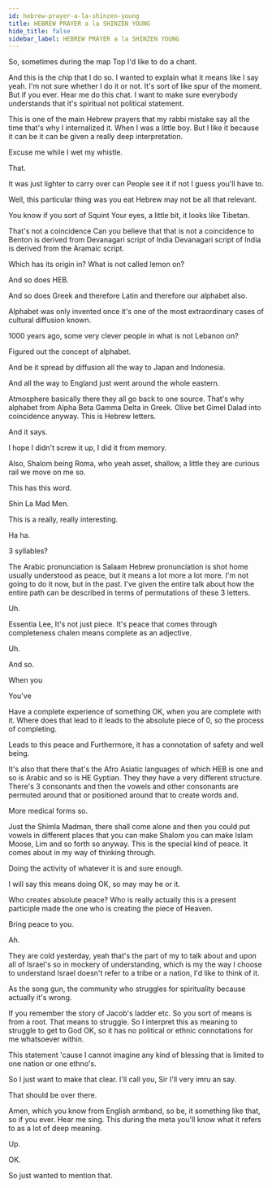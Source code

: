 ```yaml
---
id: hebrew-prayer-a-la-shinzen-young
title: HEBREW PRAYER a la SHINZEN YOUNG
hide_title: false
sidebar_label: HEBREW PRAYER a la SHINZEN YOUNG
---
```

So, sometimes during the map Top I'd like to do a chant.

And this is the chip that I do so. I wanted to explain what it means like I say yeah. I'm not sure whether I do it or not. It's sort of like spur of the moment. But if you ever. Hear me do this chat. I want to make sure everybody understands that it's spiritual not political statement.

This is one of the main Hebrew prayers that my rabbi mistake say all the time that's why I internalized it. When I was a little boy. But I like it because it can be it can be given a really deep interpretation.

Excuse me while I wet my whistle.



That.

It was just lighter to carry over can People see it if not I guess you'll have to.

Well, this particular thing was you eat Hebrew may not be all that relevant.

You know if you sort of Squint Your eyes, a little bit, it looks like Tibetan.

That's not a coincidence Can you believe that that is not a coincidence to Benton is derived from Devanagari script of India Devanagari script of India is derived from the Aramaic script.

Which has its origin in? What is not called lemon on?

And so does HEB.

And so does Greek and therefore Latin and therefore our alphabet also.

Alphabet was only invented once it's one of the most extraordinary cases of cultural diffusion known.

1000 years ago, some very clever people in what is not Lebanon on?

Figured out the concept of alphabet.

And be it spread by diffusion all the way to Japan and Indonesia.

And all the way to England just went around the whole eastern.

Atmosphere basically there they all go back to one source. That's why alphabet from Alpha Beta Gamma Delta in Greek. Olive bet Gimel Dalad into coincidence anyway. This is Hebrew letters.

And it says.

I hope I didn't screw it up, I did it from memory.

Also, Shalom being Roma, who yeah asset, shallow, a little they are curious rail we move on me so.

This has this word.

Shin La Mad Men.

This is a really, really interesting.

Ha ha.

3 syllables?

The Arabic pronunciation is Salaam Hebrew pronunciation is shot home usually understood as peace, but it means a lot more a lot more. I'm not going to do it now, but in the past. I've given the entire talk about how the entire path can be described in terms of permutations of these 3 letters.

Uh.

Essentia Lee, It's not just piece. It's peace that comes through completeness chalen means complete as an adjective.

Uh.

And so.

When you

You've

Have a complete experience of something OK, when you are complete with it. Where does that lead to it leads to the absolute piece of 0, so the process of completing.

Leads to this peace and Furthermore, it has a connotation of safety and well being.

It's also that there that's the Afro Asiatic languages of which HEB is one and so is Arabic and so is HE Gyptian. They they have a very different structure. There's 3 consonants and then the vowels and other consonants are permuted around that or positioned around that to create words and.

More medical forms so.

Just the Shimla Madman, there shall come alone and then you could put vowels in different places that you can make Shalom you can make Islam Moose, Lim and so forth so anyway. This is the special kind of peace. It comes about in my way of thinking through.

Doing the activity of whatever it is and sure enough.

I will say this means doing OK, so may may he or it.

Who creates absolute peace? Who is really actually this is a present participle made the one who is creating the piece of Heaven.

Bring peace to you.

Ah.

They are cold yesterday, yeah that's the part of my to talk about and upon all of Israel's so in mockery of understanding, which is my the way I choose to understand Israel doesn't refer to a tribe or a nation, I'd like to think of it.

As the song gun, the community who struggles for spirituality because actually it's wrong.

If you remember the story of Jacob's ladder etc. So you sort of means is from a root. That means to struggle. So I interpret this as meaning to struggle to get to God OK, so it has no political or ethnic connotations for me whatsoever within.

This statement 'cause I cannot imagine any kind of blessing that is limited to one nation or one ethno's.

So I just want to make that clear. I'll call you, Sir I'll very imru an say.

That should be over there.

Amen, which you know from English armband, so be, it something like that, so if you ever. Hear me sing. This during the meta you'll know what it refers to as a lot of deep meaning.

Up.

OK.

So just wanted to mention that.


